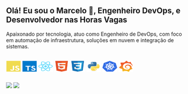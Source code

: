 ## Olá! Eu sou o Marcelo 👋, Engenheiro DevOps, e Desenvolvedor nas Horas Vagas
Apaixonado por tecnologia, atuo como Engenheiro de DevOps, com foco em automação de infraestrutura, soluções em nuvem e integração de sistemas.
<div style="display: inline_block"><br>
  <img align="center" alt="Marcelo-Js" height="30" width="40" src="https://raw.githubusercontent.com/devicons/devicon/master/icons/javascript/javascript-plain.svg">
  <img align="center" alt="Marcelo-Ts" height="30" width="40" src="https://raw.githubusercontent.com/devicons/devicon/master/icons/typescript/typescript-plain.svg">
  <img align="center" alt="Marcelo-React" height="30" width="40" src="https://raw.githubusercontent.com/devicons/devicon/master/icons/react/react-original.svg">
  <img align="center" alt="Marcelo-HTML" height="30" width="40" src="https://raw.githubusercontent.com/devicons/devicon/master/icons/html5/html5-original.svg">
  <img align="center" alt="Marcelo-CSS" height="30" width="40" src="https://raw.githubusercontent.com/devicons/devicon/master/icons/css3/css3-original.svg">
  <img align="center" alt="Marcelo-Python" height="30" width="40" src="https://raw.githubusercontent.com/devicons/devicon/master/icons/python/python-original.svg">
    <img align="center" alt="Marcelo-Kubernetes" height="30" width="40" src="https://raw.githubusercontent.com/devicons/devicon/master/icons/kubernetes/kubernetes-original.svg">
  <img align="center" alt="Marcelo-Kubernetes" height="30" width="40" src="https://raw.githubusercontent.com/devicons/devicon/master/icons/grafana/grafana-original.svg">
</div>

##

<div> 
  <a href = "mailto:contato@marcelofelipe.com"><img src="https://img.shields.io/badge/-Gmail-%23333?style=for-the-badge&logo=gmail&logoColor=white" target="_blank"></a>
  <a href="https://www.linkedin.com/in/marcelofelipecampos/" target="_blank"><img src="https://img.shields.io/badge/-LinkedIn-%230077B5?style=for-the-badge&logo=linkedin&logoColor=white" target="_blank"></a>
</div>


